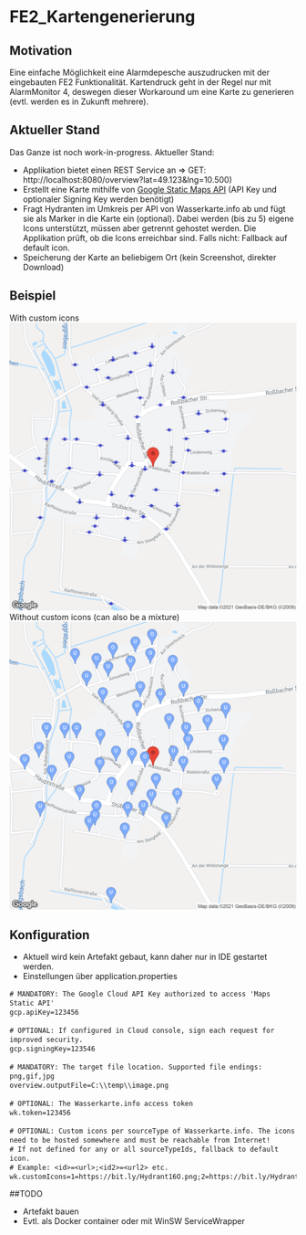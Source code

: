 # FE2_Kartengenerierung
## Motivation
Eine einfache Möglichkeit eine Alarmdepesche auszudrucken mit der eingebauten FE2 Funktionalität. Kartendruck geht in der Regel nur mit AlarmMonitor 4, deswegen dieser Workaround um eine Karte zu generieren (evtl. werden es in Zukunft mehrere).
## Aktueller Stand
Das Ganze ist noch work-in-progress. Aktueller Stand: 
* Applikation bietet einen REST Service an => GET: http://localhost:8080/overview?lat=49.123&lng=10.500)
* Erstellt eine Karte mithilfe von [Google Static Maps API](https://developers.google.com/maps/documentation/maps-static) 
  (API Key und optionaler Signing Key werden benötigt)
* Fragt Hydranten im Umkreis per API von Wasserkarte.info ab und fügt sie als Marker in die Karte ein (optional). 
  Dabei werden (bis zu 5) eigene Icons unterstützt, müssen aber getrennt gehostet werden. 
  Die Applikation prüft, ob die Icons erreichbar sind. Falls nicht: Fallback auf default icon.
* Speicherung der Karte an beliebigem Ort (kein Screenshot, direkter Download)
## Beispiel
With custom icons
![Alt text](screenshots/overview_customicons.png?raw=true "Generated overview with custom icons")
Without custom icons (can also be a mixture)
![Alt text](screenshots/overview_noicons.png?raw=true "Generated overview without custom icons")
## Konfiguration
* Aktuell wird kein Artefakt gebaut, kann daher nur in IDE gestartet werden.
* Einstellungen über application.properties
```
# MANDATORY: The Google Cloud API Key authorized to access 'Maps Static API'
gcp.apiKey=123456

# OPTIONAL: If configured in Cloud console, sign each request for improved security.
gcp.signingKey=123546

# MANDATORY: The target file location. Supported file endings: png,gif,jpg
overview.outputFile=C:\\temp\\image.png

# OPTIONAL: The Wasserkarte.info access token
wk.token=123456

# OPTIONAL: Custom icons per sourceType of Wasserkarte.info. The icons need to be hosted somewhere and must be reachable from Internet!
# If not defined for any or all sourceTypeIds, fallback to default icon.
# Example: <id>=<url>;<id2>=<url2> etc.
wk.customIcons=1=https://bit.ly/Hydrant16O.png;2=https://bit.ly/Hydrant16U.png;3=https://bit.ly/Hydrant16W.png
```
##TODO
* Artefakt bauen
* Evtl. als Docker container oder mit WinSW ServiceWrapper